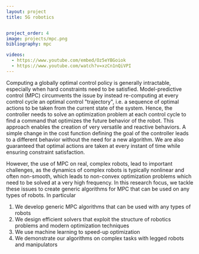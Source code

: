 ```yaml
---
layout: project
title: 5G robotics


project_order: 4
image: projects/mpc.png
bibliography: mpc

videos:
  - https://www.youtube.com/embed/Oz5eYBGoiok
  - https://www.youtube.com/watch?v=xzCn1nQiVPI
---
```


Computing a globally optimal control policy is generally intractable, especially when hard constraints need to be satisfied.
Model-predictive control (MPC) circumvents the issue by instead re-computing at every control cycle an optimal control "trajectory",
 i.e. a sequence of optimal actions to be taken from the current state of the system.
Hence, the controller needs to solve an optimization problem at each control cycle to find a command that optimizes 
the future behavior of the robot.
This approach enables the creation of very versatile and reactive behaviors. A simple change in the cost function
defining the goal of the controller leads to a different behavior without the need for a new algorithm.
We are also guaranteed that optimal actions are taken at every instant of time while ensuring constraint satisfaction.

However, the use of MPC on real, complex robots, lead to important challenges, as the dynamics of complex robots is typically nonlinear and
often non-smooth, which leads to non-convex optimization problems which need to be solved at a very high frequency.
In this research focus, we tackle these issues to create generic algorithms for MPC that can be used on any types of robots.
In particular
1. We develop generic MPC algorithms that can be used with any types of robots
2. We design efficient solvers that exploit the structure of robotics problems and modern optimization techniques
3. We use machine learning to speed-up optimization
4. We demonstrate our algorithms on complex tasks with legged robots and manipulators